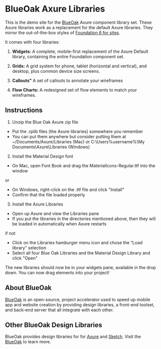 # BlueOak Axure Libraries

This is the demo site for the [BlueOak](http://blueoak.io/) Axure component library set. These Axure libraries work as a replacement for the default Axure libraries. They mirror the out-of-the-box styles of [Foundation 6 for sites](http://foundation.zurb.com/sites/docs/).

It comes with four libraries:

1. __Widgets:__ A complete, mobile-first replacement of the Axure Default library, containing the entire Foundation component set.

2. __Grids:__ A grid system for phone, tablet (horizontal and vertical), and desktop, plus common device size screens.

3. __Callouts"__ A set of callouts to annotate your wireframes

4. __Flow Charts:__ A redesigned set of flow elements to match your wireframes.


## Instructions


1. Unzip the Blue Oak Axure zip file
  * Put the .rplib files (the Axure libraries) somewhere you remember
  * You can put them anywhere but consider putting them at ~/Documents/Axure/Libraries (Mac) or C:\Users\%username%\My Documents\Axure\Libraries (Windows)

2. Install the Material Design font
  * On Mac, open Font Book and drag the MaterialIcons-Regular.ttf into the window

  or
  * On Windows, right-click on the .ttf file and click "Install"
  * Confirm that the file loaded properly

3. Install the Axure Libraries
  * Open up Axure and view the Libraries pane
  * If you put the libraries in the directories mentioned above, then they will be loaded in automatically when Axure restarts

   if not
  * Click on the Libraries hamburger menu icon and chose the “Load library” selection
  * Select all four Blue Oak Libraries and the Material Design Library and click "Open"

The new libraries should now be in your widgets pane, available in the drop down. You can now drag elements into your project!

## About BlueOak
[BlueOak](http://blueoak.io) is an open-source, project accelerator used to speed up mobile app and website creation by providing design libraries, a front-end toolset, and back-end server that all integrate with each other.

## Other BlueOak Design Libraries
BlueOak provides design libraries for for [Axure](http://axure.com) and [Sketch](https://www.sketchapp.com). Visit the [BlueOak](http://blueoak.io) to learn more.
